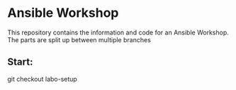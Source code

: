 # Ansible Workshop
This repository contains the information and code for an Ansible Workshop. The parts are split up between multiple branches

## Start:

git checkout labo-setup

